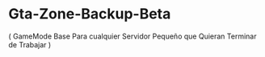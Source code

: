# Gta-Zone-Backup-Beta
( GameMode Base Para cualquier Servidor Pequeño que Quieran Terminar de Trabajar )
